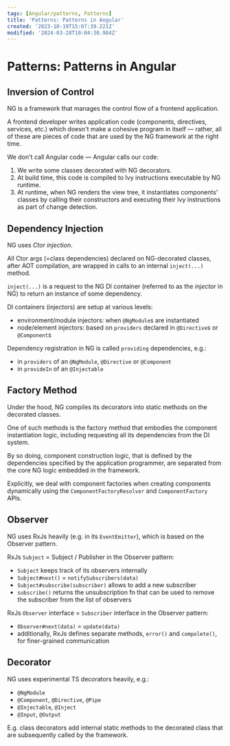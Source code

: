 ```yaml
---
tags: [Angular/patterns, Patterns]
title: 'Patterns: Patterns in Angular'
created: '2023-10-19T15:07:39.221Z'
modified: '2024-03-28T10:04:30.984Z'
---
```


# Patterns: Patterns in Angular


## Inversion of Control

NG is a framework that manages the control flow of a frontend application.

A frontend developer writes application code (components, directives, services, etc.) which doesn't make a cohesive program in itself &mdash; rather, all of these are pieces of code that are used by the NG framework at the right time.

We don't call Angular code &mdash; Angular calls our code:
1. We write some classes decorated with NG decorators.
2. At build time, this code is compiled to Ivy instructions executable by NG runtime.
3. At runtime, when NG renders the view tree, it instantiates components' classes by calling their constructors and executing their Ivy instructions as part of change detection.


## Dependency Injection

NG uses _Ctor injection_.

All Ctor args (=class dependencies) declared on NG-decorated classes, after AOT compilation, are wrapped in calls to an internal `inject(...)` method.

`inject(...)` is a request to the NG DI container (referred to as the _injector_ in NG) to return an instance of some dependency.

DI containers (injectors) are setup at various levels:
- environment/module injectors: when `@NgModule`s are instantiated
- node/element injectors: based on `providers` declared in `@Directive`s or `@Component`s

Dependency registration in NG is called `providing` dependencies, e.g.:
- in `providers` of an `@NgModule`, `@Directive` or `@Component`
- in `provideIn` of an `@Injectable`


## Factory Method

Under the hood, NG compiles its decorators into static methods on the decorated classes.

One of such methods is the factory method that embodies the component instantiation logic, including requesting all its dependencies from the DI system.

By so doing, component construction logic, that is defined by the dependencies specified by the application programmer, are separated from the core NG logic embedded in the framework.

Explicitly, we deal with component factories when creating components dynamically using the `ComponentFactoryResolver` and `ComponentFactory` APIs.


## Observer

NG uses RxJs heavily (e.g. in its `EventEmitter`), which is based on the Observer pattern.

RxJs `Subject` = Subject / Publisher in the Observer pattern: 
- `Subject` keeps track of its observers internally
- `Subject#next()` = `notifySubscribers(data)`
- `Subject#subscribe(subscriber)` allows to add a new subscriber
- `subscribe()` returns the unsubscription fn that can be used to remove the subscriber from the list of observers

RxJs `Observer` interface = `Subscriber` interface in the Observer pattern:
- `Observer#next(data)` = `update(data)`
- additionally, RxJs defines separate methods, `error()` and `compolete()`, for finer-grained communication


## Decorator

NG uses experimental TS decorators heavily, e.g.:
- `@NgModule`
- `@Component`, `@Directive`, `@Pipe`
- `@Injectable`, `@Inject`
- `@Input`, `@Output`

E.g. class decorators add internal static methods to the decorated class that are subsequently called by the framework.


